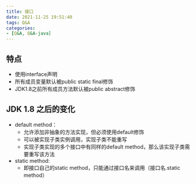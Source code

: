 ```yaml
---
title: 接口
date: 2021-11-25 19:51:40
tags: Q&A
categories:
- [Q&A, Q&A-java]
---
```


## 特点
* 使用interface声明
* 所有成员变量默认被public static final修饰
* JDK1.8之前所有成员方法默认被public abstract修饰

## JDK 1.8 之后的变化
* default method：
  * 允许添加非抽象的方法实现，但必须使用default修饰
  * 可以被实现子类实例调用，实现子类不能重写
  * 实现子类实现的多个接口中有同样的default method，那么该实现子类需要重写该方法
* static method:
  * 即接口自己的static method，只能通过接口名来调用（接口名.static method）
